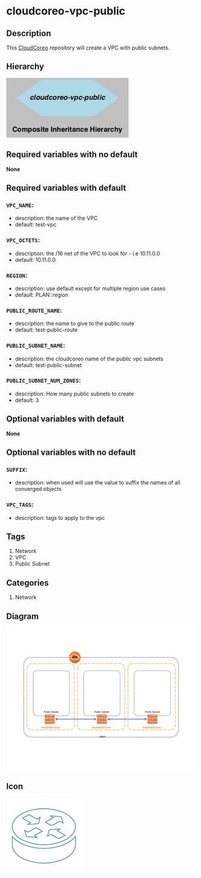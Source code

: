 cloudcoreo-vpc-public
=====================


## Description
This [CloudCoreo](http://www.cloudcoreo.com) repository will create a VPC with public subnets.


## Hierarchy
![composite inheritance hierarchy](https://raw.githubusercontent.com/CloudCoreo/cloudcoreo-vpc-public/master/images/hierarchy.png "composite inheritance hierarchy")



## Required variables with no default

**None**


## Required variables with default

### `VPC_NAME`:
  * description: the name of the VPC
  * default: test-vpc


### `VPC_OCTETS`:
  * description: the /16 net of the VPC to look for - i.e 10.11.0.0
  * default: 10.11.0.0


### `REGION`:
  * description: use default except for multiple region use cases
  * default: PLAN::region

### `PUBLIC_ROUTE_NAME`:
  * description: the name to give to the public route
  * default: test-public-route


### `PUBLIC_SUBNET_NAME`:
  * description: the cloudcoreo name of the public vpc subnets
  * default: test-public-subnet


### `PUBLIC_SUBNET_NUM_ZONES`:
  * description: How many public subnets to create
  * default: 3


## Optional variables with default

**None**


## Optional variables with no default

### `SUFFIX`:
  * description: when used will use the value to suffix the names of all converged objects

### `VPC_TAGS`:
  * description: tags to apply to the vpc

## Tags
1. Network
1. VPC
1. Public Subnet

## Categories
1. Network



## Diagram
![alt text](https://raw.githubusercontent.com/CloudCoreo/cloudcoreo-vpc-public/master/images/diagram.png "Public VPC across 3 subnets")


## Icon
![icon](https://raw.githubusercontent.com/CloudCoreo/cloudcoreo-vpc-public/master/images/icon.png "icon")


